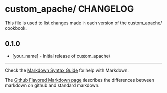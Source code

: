 # custom_apache/ CHANGELOG

This file is used to list changes made in each version of the custom_apache/ cookbook.

## 0.1.0
- [your_name] - Initial release of custom_apache/

- - -
Check the [Markdown Syntax Guide](http://daringfireball.net/projects/markdown/syntax) for help with Markdown.

The [Github Flavored Markdown page](http://github.github.com/github-flavored-markdown/) describes the differences between markdown on github and standard markdown.

